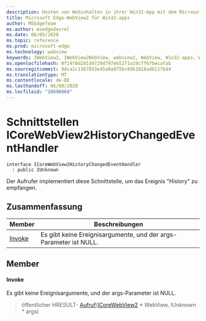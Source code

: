 ```yaml
---
description: Hosten von Webinhalten in ihrer Win32-App mit dem Microsoft Edge WebView2-Steuerelement
title: Microsoft Edge-WebView2 für Win32-apps
author: MSEdgeTeam
ms.author: msedgedevrel
ms.date: 06/05/2020
ms.topic: reference
ms.prod: microsoft-edge
ms.technology: webview
keywords: IWebView2, IWebView2WebView, webview2, WebView, Win32-apps, Win32, Edge, ICoreWebView2, ICoreWebView2Controller, Browser-Steuerelement, Edge-HTML
ms.openlocfilehash: 0f14f8d281d4729d797eb5271a19cff67becafab
ms.sourcegitcommit: 8dca1c1367853e45a0a975bc89b1818adb117bd4
ms.translationtype: MT
ms.contentlocale: de-DE
ms.lasthandoff: 06/08/2020
ms.locfileid: "10698868"
---
```

# Schnittstellen ICoreWebView2HistoryChangedEventHandler 

```
interface ICoreWebView2HistoryChangedEventHandler
  : public IUnknown
```

Der Aufrufer implementiert diese Schnittstelle, um das Ereignis "History" zu empfangen.

## Zusammenfassung

 Member                        | Beschreibungen
--------------------------------|---------------------------------------------
[Invoke](#invoke) | Es gibt keine Ereignisargumente, und der args-Parameter ist NULL.

## Member

#### Invoke 

Es gibt keine Ereignisargumente, und der args-Parameter ist NULL.

> öffentlicher HRESULT- [Aufruf](#invoke)([ICoreWebView2](icorewebview2.md) * WebView, IUnknown * args)


